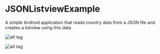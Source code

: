 # JSONListviewExample
A simple Android application that reads country data from a JSON file and creates a listview using this data

![alt tag](http://i.imgur.com/lt50qei.png)

![alt tag](http://i.imgur.com/rbgeYks.png)

